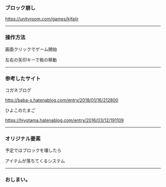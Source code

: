 ### ブロック崩し

https://unityroom.com/games/kjfaijr

---

### 操作方法 
画面クリックでゲーム開始

左右の矢印キーで板の移動

---

### 参考したサイト
コガネブログ

http://baba-s.hatenablog.com/entry/2018/01/16/212800

ひよこのたまご

https://hiyotama.hatenablog.com/entry/2016/03/12/191109

---
### オリジナル要素

予定ではブロックを壊したら

アイテムが落ちてくるシステム

---
### おしまい。
